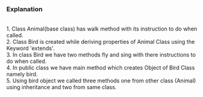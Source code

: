 <h3>Explanation</h3>
<br>1. Class Animal(base class) has walk method with its instruction to do when called.
<br>2. Class Bird is created while deriving properties of Animal Class using the Keyword 'extends'.
<br>3. In class Bird we have two methods fly and sing with there instructions to do when called.
<br>4. In public class we have main method which creates Object of Bird Class namely bird.
<br>5. Using bird object we called three methods one from other class (Animal) using inheritance and two from same class.
